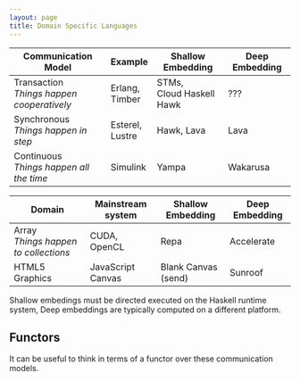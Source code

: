 ```yaml
---
layout: page
title: Domain Specific Languages
---
```





Communication Model			     | Example            | Shallow Embedding	  | Deep Embedding 
---------------------------------------------|--------------------|------------------------|---------------
Transaction<BR>*Things happen cooperatively* | Erlang,<BR>Timber  | STMs,<BR>Cloud Haskell<BR>Hawk | ???
Synchronous<BR>*Things happen in step*	     | Esterel,<BR>Lustre | Hawk, Lava		  | Lava
Continuous<BR>*Things happen all the time*   | Simulink		  | Yampa		  | Wakarusa


Domain		      			   | Mainstream system	 | Shallow Embedding   | Deep Embedding 
-------------------------------------------|---------------------|---------------------|----------------
Array<BR>*Things happen to collections*    | CUDA, OpenCL	 | Repa		       | Accelerate 
HTML5 Graphics	 	   		   | JavaScript Canvas   | Blank Canvas (send) | Sunroof 

Shallow embedings must be directed executed on the Haskell runtime system,
Deep embeddings are typically computed on a different platform.

## Functors

It can be useful to think in terms of a functor over these communication models.


